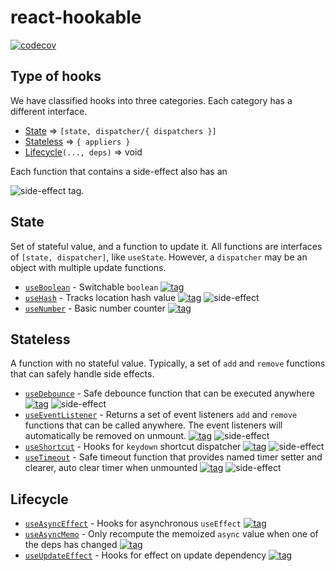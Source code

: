 # react-hookable

[![codecov](https://codecov.io/gh/TomokiMiyauci/react-hookable/branch/main/graph/badge.svg?token=kb8KG2KSaR)](https://codecov.io/gh/TomokiMiyauci/react-hookable)

## Type of hooks

We have classified hooks into three categories.
Each category has a different interface.

- [State](#state) => `[state, dispatcher/{ dispatchers }]`
- [Stateless](#stateless) => `{ appliers }`
- [Lifecycle](#lifecycle)`(..., deps)` => void

Each function that contains a side-effect also has an

![side-effect](https://img.shields.io/badge/side%20effect-%F0%9F%92%A5-black) tag.

## State

Set of stateful value, and a function to update it. All functions are interfaces of `[state, dispatcher]`, like `useState`. However, a `dispatcher` may be an object with multiple update functions.

- [`useBoolean`](docs/useBoolean.mdx) - Switchable `boolean` [![tag][demo]](https://react-hookable.vercel.app/?path=/story/state-useboolean)
- [`useHash`](docs/useHash.mdx) - Tracks location hash value [![tag][demo]](https://react-hookable.vercel.app/?path=/story/state-usehash) ![side-effect](https://img.shields.io/badge/side%20effect-%F0%9F%92%A5-black)
- [`useNumber`](docs/useNumber.mdx) - Basic number counter [![tag][demo]](https://react-hookable.vercel.app/?path=/story/state-usenumber)

## Stateless

A function with no stateful value. Typically, a set of `add` and `remove` functions that can safely handle side effects.

- [`useDebounce`](docs/useDebounce.mdx) - Safe debounce function that can be executed anywhere [![tag][demo]](https://react-hookable.vercel.app/?path=/story/stateless-usedebounce) ![side-effect](https://img.shields.io/badge/side%20effect-%F0%9F%92%A5-black)
- [`useEventListener`](docs/useEventListener.mdx) - Returns a set of event listeners `add` and `remove` functions that can be called anywhere. The event listeners will automatically be removed on unmount. [![tag][demo]](https://react-hookable.vercel.app/?path=/story/stateless-useeventlistener) ![side-effect](https://img.shields.io/badge/side%20effect-%F0%9F%92%A5-black)
- [`useShortcut`](docs/useShortcut.mdx) - Hooks for `keydown` shortcut dispatcher [![tag][demo]](https://react-hookable.vercel.app/?path=/story/stateless-useshortcut) ![side-effect](https://img.shields.io/badge/side%20effect-%F0%9F%92%A5-black)
- [`useTimeout`](docs/useTimeout.mdx) - Safe timeout function that provides named timer setter and clearer, auto clear timer when unmounted [![tag][demo]](https://react-hookable.vercel.app/?path=/story/stateless-usetimeout) ![side-effect](https://img.shields.io/badge/side%20effect-%F0%9F%92%A5-black)

## Lifecycle

- [`useAsyncEffect`](docs/useAsyncEffect.mdx) - Hooks for asynchronous `useEffect` [![tag][demo]](https://react-hookable.vercel.app/?path=/story/lifecyle-useasynceffect)
- [`useAsyncMemo`](docs/useAsyncMemo.mdx) - Only recompute the memoized `async` value when one of the deps has changed [![tag][demo]](https://react-hookable.vercel.app/?path=/story/lifecyle-useasyncmemo)
- [`useUpdateEffect`](docs/useUpdateEffect.mdx) - Hooks for effect on update dependency [![tag][demo]](https://react-hookable.vercel.app/?path=/story/lifecycle-useupdateeffect)

[demo]: https://img.shields.io/badge/demo-%F0%9F%9A%80-green
